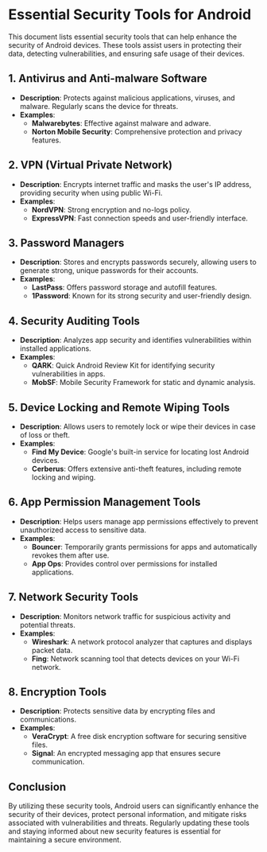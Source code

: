 # Essential Security Tools for Android

This document lists essential security tools that can help enhance the security of Android devices. These tools assist users in protecting their data, detecting vulnerabilities, and ensuring safe usage of their devices.

## 1. Antivirus and Anti-malware Software
- **Description**: Protects against malicious applications, viruses, and malware. Regularly scans the device for threats.
- **Examples**:
  - **Malwarebytes**: Effective against malware and adware.
  - **Norton Mobile Security**: Comprehensive protection and privacy features.

## 2. VPN (Virtual Private Network)
- **Description**: Encrypts internet traffic and masks the user's IP address, providing security when using public Wi-Fi.
- **Examples**:
  - **NordVPN**: Strong encryption and no-logs policy.
  - **ExpressVPN**: Fast connection speeds and user-friendly interface.

## 3. Password Managers
- **Description**: Stores and encrypts passwords securely, allowing users to generate strong, unique passwords for their accounts.
- **Examples**:
  - **LastPass**: Offers password storage and autofill features.
  - **1Password**: Known for its strong security and user-friendly design.

## 4. Security Auditing Tools
- **Description**: Analyzes app security and identifies vulnerabilities within installed applications.
- **Examples**:
  - **QARK**: Quick Android Review Kit for identifying security vulnerabilities in apps.
  - **MobSF**: Mobile Security Framework for static and dynamic analysis.

## 5. Device Locking and Remote Wiping Tools
- **Description**: Allows users to remotely lock or wipe their devices in case of loss or theft.
- **Examples**:
  - **Find My Device**: Google's built-in service for locating lost Android devices.
  - **Cerberus**: Offers extensive anti-theft features, including remote locking and wiping.

## 6. App Permission Management Tools
- **Description**: Helps users manage app permissions effectively to prevent unauthorized access to sensitive data.
- **Examples**:
  - **Bouncer**: Temporarily grants permissions for apps and automatically revokes them after use.
  - **App Ops**: Provides control over permissions for installed applications.

## 7. Network Security Tools
- **Description**: Monitors network traffic for suspicious activity and potential threats.
- **Examples**:
  - **Wireshark**: A network protocol analyzer that captures and displays packet data.
  - **Fing**: Network scanning tool that detects devices on your Wi-Fi network.

## 8. Encryption Tools
- **Description**: Protects sensitive data by encrypting files and communications.
- **Examples**:
  - **VeraCrypt**: A free disk encryption software for securing sensitive files.
  - **Signal**: An encrypted messaging app that ensures secure communication.

## Conclusion
By utilizing these security tools, Android users can significantly enhance the security of their devices, protect personal information, and mitigate risks associated with vulnerabilities and threats. Regularly updating these tools and staying informed about new security features is essential for maintaining a secure environment.
